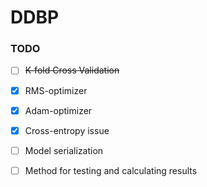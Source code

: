 # DDBP

### TODO
- [ ] ~~K-fold Cross Validation~~

- [x] RMS-optimizer
- [x] Adam-optimizer
- [x] Cross-entropy issue
- [ ] Model serialization
- [ ] Method for testing and calculating results
